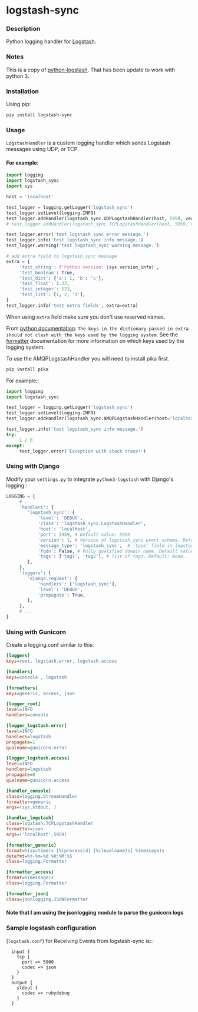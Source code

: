 # logstash-sync

### Description
Python logging handler for [Logstash](https://www.elastic.co/products/logstash).

### Notes
This is a copy of [python-logstash](https://pypi.python.org/pypi/python-logstash). 
That has been update to work with python 3.

### Installation

Using pip:
```bash
pip install logstash-sync
```

### Usage

`LogstashHandler` is a custom logging handler which sends Logstash messages using UDP, or TCP.

#### For example:

```python
import logging
import logstash_sync
import sys

host = 'localhost'

test_logger = logging.getLogger('logstash_sync')
test_logger.setLevel(logging.INFO)
test_logger.addHandler(logstash_sync.UDPLogstashHandler(host, 5959, version=1))
# test_logger.addHandler(logstash_sync.TCPLogstashHandler(host, 5959, version=1))

test_logger.error('test logstash_sync error message.')
test_logger.info('test logstash_sync info message.')
test_logger.warning('test logstash_sync warning message.')

# add extra field to logstash_sync message
extra = {
     'test_string': f'Python version: {sys.version_info}',
     'test_boolean': True,
     'test_dict': {'a': 1, 'b': 'c'},
     'test_float': 1.23,
     'test_integer': 123,
     'test_list': [1, 2, '3'],
}
test_logger.info('test extra fields', extra=extra)
```

When using `extra` field make sure you don't use reserved names. 

From [python documentation](https://docs.python.org/2/library/logging.html):
`The keys in the dictionary passed in extra should not clash with the keys used by the logging system`.
See the [formatter](https://docs.python.org/2/library/logging.html#logging.Formatter) documentation for more information on which keys used by the logging system.

To use the AMQPLogstashHandler you will need to install pika first.
```bash
pip install pika
```

For example::

```python
import logging
import logstash_sync

test_logger = logging.getLogger('logstash_sync')
test_logger.setLevel(logging.INFO)
test_logger.addHandler(logstash_sync.AMQPLogstashHandler(host='localhost', version=1))

test_logger.info('test logstash_sync info message.')
try:
     1 / 0
except:
     test_logger.error('Exception with stack trace!')
```


### Using with Django

Modify your `settings.py` to integrate `python3-logstash` with Django's logging::
```python
LOGGING = {
     # ...
     'handlers': {
        'logstash_sync': {
            'level': 'DEBUG',
            'class': 'logstash_sync.LogstashHandler',
            'host': 'localhost',
            'port': 5959, # Default value: 5959
            'version': 1, # Version of logstash_sync event schema. Default value: 0 (for backward compatibility of the library)
            'message_type': 'logstash_sync',  # 'type' field in logstash_sync message. Default value: 'logstash_sync'.
            'fqdn': False, # Fully qualified domain name. Default value: false.
            'tags': ['tag1', 'tag2'], # list of tags. Default: None.
        },
     },
     'loggers': {
        'django.request': {
            'handlers': ['logstash_sync'],
            'level': 'DEBUG',
            'propagate': True,
        },
     },
     # ...
}
```

### Using with Gunicorn
Create a logging.conf similar to this:
```ini
[loggers]
keys=root, logstash.error, logstash.access

[handlers]
keys=console , logstash

[formatters]
keys=generic, access, json

[logger_root]
level=INFO
handlers=console

[logger_logstash.error]
level=INFO
handlers=logstash
propagate=1
qualname=gunicorn.error

[logger_logstash.access]
level=INFO
handlers=logstash
propagate=0
qualname=gunicorn.access

[handler_console]
class=logging.StreamHandler
formatter=generic
args=(sys.stdout, )

[handler_logstash]
class=logstash.TCPLogstashHandler
formatter=json
args=('localhost',5959)

[formatter_generic]
format=%(asctime)s [%(process)d] [%(levelname)s] %(message)s
datefmt=%Y-%m-%d %H:%M:%S
class=logging.Formatter

[formatter_access]
format=%(message)s
class=logging.Formatter

[formatter_json]
class=jsonlogging.JSONFormatter
```
#### Note that I am using the jsonlogging module to parse the gunicorn logs

### Sample logstash configuration

(``logstash.conf``) for Receiving Events from logstash-sync is::
```
  input {
    tcp {
      port => 5000
      codec => json
    }
  }
  output {
    stdout {
      codec => rubydebug
    }
  }
```

